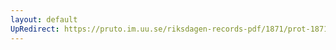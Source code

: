 ```yaml
---
layout: default
UpRedirect: https://pruto.im.uu.se/riksdagen-records-pdf/1871/prot-1871--fk--510/prot-1871--fk--510_040.pdf
---
```

